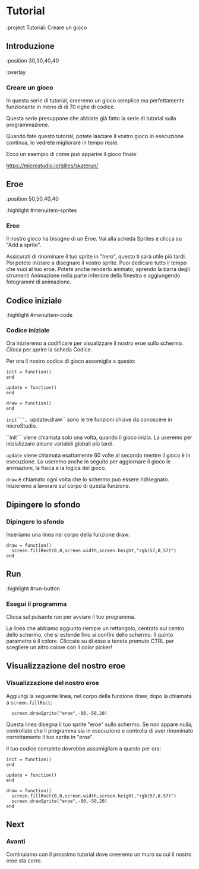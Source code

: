 # Tutorial

:project Tutorial: Creare un gioco

## Introduzione

:position 30,30,40,40

:overlay

### Creare un gioco

In questa serie di tutorial, creeremo un gioco semplice ma perfettamente funzionante in meno di
di 70 righe di codice.

Questa serie presuppone che abbiate già fatto la serie di tutorial sulla programmazione.

Quando fate questo tutorial, potete lasciare il vostro gioco in esecuzione continua, lo vedrete migliorare
in tempo reale.

Ecco un esempio di come può apparire il gioco finale:

https://microstudio.io/gilles/skaterun/

## Eroe

:position 50,50,40,40

:highlight #menuitem-sprites

### Eroe

Il nostro gioco ha bisogno di un Eroe. Vai alla scheda Sprites e clicca su "Add a sprite".

Assicurati di rinominare il tuo sprite in "hero", questo ti sarà utile più tardi. Poi potete iniziare a disegnare il vostro sprite.
Puoi dedicare tutto il tempo che vuoi al tuo eroe. Potete anche renderlo animato, aprendo la barra degli strumenti Animazione
nella parte inferiore della finestra e aggiungendo fotogrammi di animazione.


## Codice iniziale

:highlight #menuitem-code

### Codice iniziale

Ora inizieremo a codificare per visualizzare il nostro eroe sullo schermo. Clicca per aprire la scheda Codice.

Per ora il nostro codice di gioco assomiglia a questo:

```
init = function()
end

update = function()
end

draw = function()
end
```

``init```, ``update`` e ``draw`` sono le tre funzioni chiave da conoscere in microStudio.

``init``` viene chiamata solo una volta, quando il gioco inizia. La useremo per inizializzare alcune variabili globali più tardi.

``update`` viene chiamata esattamente 60 volte al secondo mentre il gioco è in esecuzione. Lo useremo anche in seguito per aggiornare il gioco
le animazioni, la fisica e la logica del gioco.

``draw`` è chiamato ogni volta che lo schermo può essere ridisegnato. Inizieremo a lavorare sul corpo di questa funzione.


## Dipingere lo sfondo

### Dipingere lo sfondo

Inseriamo una linea nel corpo della funzione draw:

```
draw = function()
  screen.fillRect(0,0,screen.width,screen.height,"rgb(57,0,57)")
end
```

## Run

:highlight #run-button

### Esegui il programma

Clicca sul pulsante run per avviare il tuo programma.

La linea che abbiamo aggiunto riempie un rettangolo, centrato sul centro dello schermo, che si estende fino ai confini dello schermo.
Il quinto parametro è il colore. Cliccate su di esso e tenete premuto CTRL per scegliere un altro colore con il color picker!

## Visualizzazione del nostro eroe

### Visualizzazione del nostro eroe

Aggiungi la seguente linea, nel corpo della funzione draw, dopo la chiamata a ``screen.fillRect``:

```
  screen.drawSprite("eroe",-80,-50,20)
```

Questa linea disegna il tuo sprite "eroe" sullo schermo. Se non appare nulla, controllate che il programma sia in esecuzione e 
controlla di aver rinominato correttamente il tuo sprite in "eroe".

Il tuo codice completo dovrebbe assomigliare a questo per ora:

```
init = function()
end

update = function()
end

draw = function()
  screen.fillRect(0,0,screen.width,screen.height,"rgb(57,0,57)")
  screen.drawSprite("eroe",-80,-50,20)
end
```

## Next

### Avanti

Continuiamo con il prossimo tutorial dove creeremo un muro su cui il nostro eroe sta
corre.

